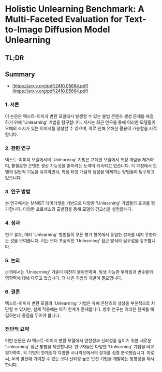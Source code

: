 # Holistic Unlearning Benchmark: A Multi-Faceted Evaluation for Text-to-Image Diffusion Model Unlearning
## TL;DR
## Summary
- [https://arxiv.org/pdf/2410.05664.pdf](https://arxiv.org/pdf/2410.05664.pdf)

### 1. 서론
이 논문은 텍스트-이미지 변환 모델에서 발생할 수 있는 불법 콘텐츠 생성 문제를 해결하기 위해 'Unlearning' 기법을 탐구합니다. 저자는 최근 연구를 통해 이러한 모델들이 오해의 소지가 있는 이미지를 생성할 수 있으며, 이로 인해 유해한 활용이 가능함을 지적합니다.

### 2. 관련 연구
텍스트-이미지 모델에서의 'Unlearning' 기법은 교육한 모델에서 특정 개념을 제거하여, 불필요한 콘텐츠 생성 가능성을 줄이려는 노력이 계속되고 있습니다. 이 과정에서 모델의 일반적 기능을 유지하면서, 특정 타겟 개념의 생성을 억제하는 방법들이 탐구되고 있습니다.

### 3. 연구 방법
본 연구에서는 MNIST 데이터셋을 기반으로 다양한 'Unlearning' 기법들의 효과를 평가합니다. 다양한 프로세스와 출발점을 통해 모델의 견고성을 실험합니다.

### 4. 성과
연구 결과, 여러 'Unlearning' 방법들이 모든 평가 항목에서 동일한 성과를 내지 못한다는 것을 보여줍니다. 이는 보다 포괄적인 'Unlearning' 접근 방식의 필요성을 강조합니다.

### 5. 논의
논의에서는 'Unlearning' 기술이 여전히 불완전하며, 발생 가능한 부작용과 변수들의 영향력에 대해 다루고 있습니다. 더 나은 기법의 개발이 필요합니다.

### 6. 결론
텍스트-이미지 변환 모델의 'Unlearning' 기법은 유해 콘텐츠의 생성을 부분적으로 차단할 수 있지만, 실제 적용에는 아직 한계가 존재합니다. 향후 연구는 이러한 한계를 해결하는데 중점을 두어야 합니다.

### 전반적 요약
이번 논문은 AI 텍스트-이미지 변환 모델에서 안전성과 신뢰성을 높이기 위한 새로운 'Unlearning' 접근 방법을 제안합니다. 연구자들은 다양한 'Unlearning' 기법을 비교 평가하여, 각 기법의 한계점과 다양한 시나리오에서의 성과를 심층 분석했습니다. 이로써, AI의 발전에 기여할 수 있는 보다 신뢰성 높은 안전 기법을 개발하는 방향성을 제시합니다.